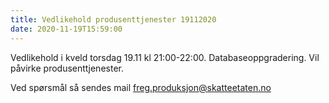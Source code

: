 ```yaml
---
title: Vedlikehold produsenttjenester 19112020
date: 2020-11-19T15:59:00
---
```

Vedlikehold i kveld torsdag 19.11 kl 21:00-22:00. Databaseoppgradering. Vil påvirke produsenttjenester.

Ved spørsmål så sendes mail freg.produksjon@skatteetaten.no
